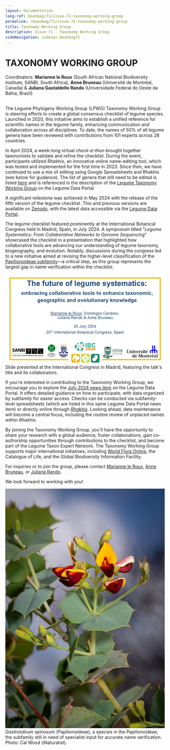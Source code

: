 ```yaml
---
layout: documentation
lang-ref: beanbag/71/issue-71-taxonomy-working-group
permalink: /beanbag/71/issue-71-taxonomy-working-group
title: Taxonomy Working Group
description: Issue 71 - Taxonomy Working Group
sideNavigation: sidenav.beanbag71
---
```


# TAXONOMY WORKING GROUP

Coordinators: **Marianne le Roux** (South African National Biodiversity Institute, SANBI, South Africa), **Anne Bruneau** (Université de Montréal, Canada) & **Juliana Gastaldello Rando** (Universidade Federal do Oeste da Bahia, Brazil) 
<br>
<br>
 

The Legume Phylogeny Working Group (LPWG) Taxonomy Working Group is steering efforts to create a global consensus checklist of legume species. Launched in 2020, this initiative aims to establish a unified reference for scientific names in the legume family, enhancing communication and collaboration across all disciplines. To date, the names of 50% of all legume genera have been reviewed with contributions from 101 experts across 28 countries.  

In April 2024, a week-long virtual *check-a-thon* brought together taxonomists to validate and refine the checklist. During the event, participants utilized *Rhakhis*, an innovative online name-editing tool, which was tested and implemented for the first time in 2023. Since then, we have continued to use a mix of editing using Google Spreadsheets and Rhakhis (see below for guidance). The list of genera that still need to be edited is listed [here](https://docs.google.com/spreadsheets/d/1lkWVr8OUFbIVirX6hbr4ISszxTJpuhTw/edit?gid=463185985#gid=463185985) and is referenced in the description of the [Legume Taxonomy Working Group](https://www.legumedata.org/working-groups/taxonomy/) on the Legume Data Portal.  

A significant milestone was achieved in May 2024 with the release of the fifth version of the legume checklist. This and previous versions are available on [Zenodo](https://zenodo.org/records/11486115), with the latest data accessible via the [Legume Data Portal](https://www.legumedata.org/taxonomy/browse).  

The legume checklist featured prominently at the International Botanical Congress held in Madrid, Spain, in July 2024. A symposium titled "*Legume Systematics: From Collaborative Networks to Genome Sequencing*" showcased the checklist in a presentation that highlighted how collaborative tools are advancing our understanding of legume taxonomy, biogeography, and evolution. Notably, discussions during the congress led to a new initiative aimed at revising the higher-level classification of the [Papilionoideae subfamily](https://www.legumedata.org/post/2024/papilionoideaeclassification/)—a critical step, as this group represents the largest gap in name verification within the checklist.  

![](/assets/images/71/taxonomy-figure-1.jpg)  
Slide presented at the International Congress in Madrid, featuring the talk's title and its collaborators.  

If you're interested in contributing to the Taxonomy Working Group, we encourage you to explore the [July 2024 news item](https://www.legumedata.org/post/2024/taxonomychecklistprocedures/) on the Legume Data Portal. It offers detailed guidance on how to participate, with data organized by subfamily for easier access. Checks can be conducted via subfamily-level spreadsheets (which are listed in this same Legume Data Portal news item) or directly online through [*Rhakhis*](https://list.worldfloraonline.org/rhakhis/ui/index.html). Looking ahead, data maintenance will become a central focus, including the routine review of unplaced names within *Rhakhis*.  

By joining the Taxonomy Working Group, you'll have the opportunity to share your research with a global audience, foster collaborations, gain co-authorship opportunities through contributions to the checklist, and become part of the Legume Taxon Expert Network. The Taxonomy Working Group supports major international initiatives, including [World Flora Online](https://about.worldfloraonline.org/tens/fabaceae), the Catalogue of Life, and the Global Biodiversity Information Facility.  

For inquiries or to join the group, please contact [Marianne le Roux](mailto:m.leroux@sanbi.org.za), [Anne Bruneau](mailto:anne.bruneau@umontreal.ca), or [Juliana Rando](mailto:juliana.rando@ufob.edu.br).  

We look forward to working with you!  

![](/assets/images/71/taxonomy-figure-2.jpg)  
*Gastrolobium spinosum* (Papilionoideae), a species in the Papilionoideae, the subfamily still in need of specialist input for accurate name verification. Photo: Cal Wood (iNaturalist).
